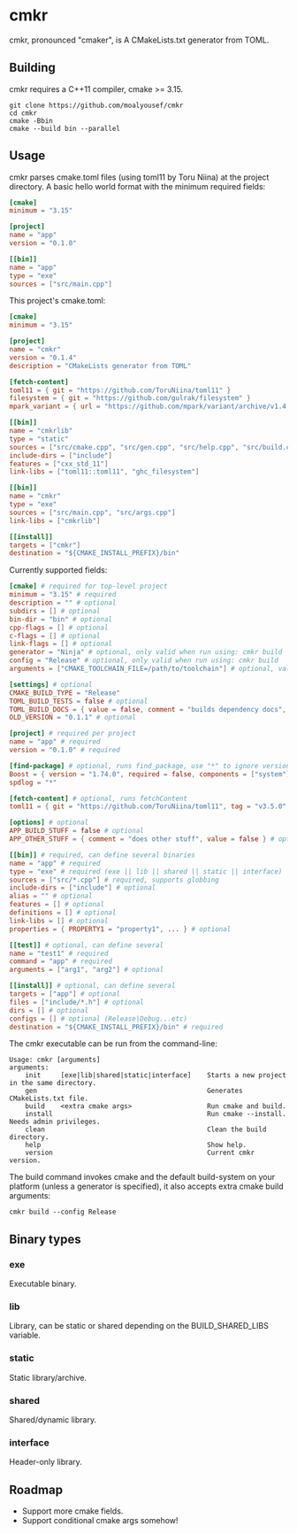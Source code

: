 # cmkr

cmkr, pronounced "cmaker", is A CMakeLists.txt generator from TOML.


## Building
cmkr requires a C++11 compiler, cmake >= 3.15.
```
git clone https://github.com/moalyousef/cmkr
cd cmkr
cmake -Bbin
cmake --build bin --parallel
```

## Usage
cmkr parses cmake.toml files (using toml11 by Toru Niina) at the project directory. A basic hello world format with the minimum required fields:
```toml
[cmake]
minimum = "3.15"

[project]
name = "app"
version = "0.1.0"

[[bin]]
name = "app"
type = "exe"
sources = ["src/main.cpp"]
```

This project's cmake.toml:
```toml
[cmake]
minimum = "3.15"

[project]
name = "cmkr"
version = "0.1.4"
description = "CMakeLists generator from TOML"

[fetch-content]
toml11 = { git = "https://github.com/ToruNiina/toml11" }
filesystem = { git = "https://github.com/gulrak/filesystem" }
mpark_variant = { url = "https://github.com/mpark/variant/archive/v1.4.0.tar.gz" }

[[bin]]
name = "cmkrlib"
type = "static"
sources = ["src/cmake.cpp", "src/gen.cpp", "src/help.cpp", "src/build.cpp", "src/error.cpp"]
include-dirs = ["include"]
features = ["cxx_std_11"]
link-libs = ["toml11::toml11", "ghc_filesystem"]

[[bin]]
name = "cmkr"
type = "exe"
sources = ["src/main.cpp", "src/args.cpp"]
link-libs = ["cmkrlib"]

[[install]]
targets = ["cmkr"]
destination = "${CMAKE_INSTALL_PREFIX}/bin"
```

Currently supported fields:
```toml
[cmake] # required for top-level project
minimum = "3.15" # required
description = "" # optional
subdirs = [] # optional
bin-dir = "bin" # optional
cpp-flags = [] # optional
c-flags = [] # optional
link-flags = [] # optional
generator = "Ninja" # optional, only valid when run using: cmkr build
config = "Release" # optional, only valid when run using: cmkr build
arguments = ["CMAKE_TOOLCHAIN_FILE=/path/to/toolchain"] # optional, valid when run using: cmkr build

[settings] # optional
CMAKE_BUILD_TYPE = "Release"
TOML_BUILD_TESTS = false # optional
TOML_BUILD_DOCS = { value = false, comment = "builds dependency docs", cache = true, force = true } # optional
OLD_VERSION = "0.1.1" # optional

[project] # required per project
name = "app" # required
version = "0.1.0" # required

[find-package] # optional, runs find_package, use "*" to ignore version
Boost = { version = "1.74.0", required = false, components = ["system"] } # optional
spdlog = "*"

[fetch-content] # optional, runs fetchContent
toml11 = { git = "https://github.com/ToruNiina/toml11", tag = "v3.5.0" } # optional

[options] # optional
APP_BUILD_STUFF = false # optional
APP_OTHER_STUFF = { comment = "does other stuff", value = false } # optional

[[bin]] # required, can define several binaries
name = "app" # required
type = "exe" # required (exe || lib || shared || static || interface)
sources = ["src/*.cpp"] # required, supports globbing
include-dirs = ["include"] # optional
alias = "" # optional
features = [] # optional
definitions = [] # optional
link-libs = [] # optional 
properties = { PROPERTY1 = "property1", ... } # optional

[[test]] # optional, can define several
name = "test1" # required
command = "app" # required
arguments = ["arg1", "arg2"] # optional

[[install]] # optional, can define several
targets = ["app"] # optional
files = ["include/*.h"] # optional
dirs = [] # optional
configs = [] # optional (Release|Debug...etc)
destination = "${CMAKE_INSTALL_PREFIX}/bin" # required
```

The cmkr executable can be run from the command-line:
```
Usage: cmkr [arguments]
arguments:
    init     [exe|lib|shared|static|interface]    Starts a new project in the same directory.
    gen                                           Generates CMakeLists.txt file.
    build    <extra cmake args>                   Run cmake and build.
    install                                       Run cmake --install. Needs admin privileges.
    clean                                         Clean the build directory.
    help                                          Show help.
    version                                       Current cmkr version.
```
The build command invokes cmake and the default build-system on your platform (unless a generator is specified), it also accepts extra cmake build arguments:
```
cmkr build --config Release 
```

## Binary types

### exe
Executable binary.

### lib
Library, can be static or shared depending on the BUILD_SHARED_LIBS variable.

### static
Static library/archive.

### shared
Shared/dynamic library.

### interface
Header-only library.

## Roadmap
- Support more cmake fields.
- Support conditional cmake args somehow!
